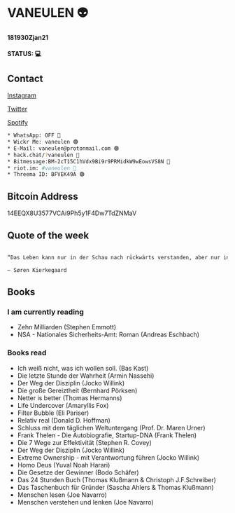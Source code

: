 # VANEULEN 👽

#### 181930Zjan21

#### STATUS: 💻

## Contact

[Instagram](https://www.instagram.com/vaneulen/)

[Twitter](http://twitter.com/vaneulen)

[Spotify](https://open.spotify.com/user/manuel.knoedlseder?si=IM8XHFfDQfK_hAhKhzOFsg)


```bash
* WhatsApp: OFF 🔴
* Wickr Me: vaneulen 🟢
* E-Mail: vaneulen@protonmail.com 🟢
* hack.chat/?vaneulen 🔴
* Bitmessage:BM-2cT15C1hVdx9Bi9r9PRMidkW9wEowsVS8N 🔴
* riot.im: #vaneulen 🔴
* Threema ID: BFVEK49A 🟢
```

## Bitcoin Address

14EEQX8U3577VCAi9Ph5y1F4Dw7TdZNMaV

## Quote of the week

```bash

“Das Leben kann nur in der Schau nach rückwärts verstanden, aber nur in der Schau nach vorwärts gelebt werden.”

― Søren Kierkegaard

```

## Books

### I am currently reading

- Zehn Milliarden (Stephen Emmott)
- NSA - Nationales Sicherheits-Amt: Roman (Andreas Eschbach)

### Books read

- Ich weiß nicht, was ich wollen soll. (Bas Kast)
- Die letzte Stunde der Wahrheit (Armin Nassehi)
- Der Weg der Disziplin (Jocko Willink)
- Die große Gereiztheit (Bernhard Pörksen)
- Netter is better (Thomas Hermanns)
- Life Undercover (Amaryllis Fox)
- Filter Bubble (Eli Pariser)
- Relativ real (Donald D. Hoffman)
- Schluss mit dem täglichen Weltuntergang (Prof. Dr. Maren Urner)
- Frank Thelen - Die Autobiografie, Startup-DNA (Frank Thelen)
- Die 7 Wege zur Effektivität (Stephen R. Covey)
- Der Weg der Disziplin (Jocko Willink)
- Extreme Ownership - mit Verantwortung führen (Jocko Willink)
- Homo Deus (Yuval Noah Harari)
- Die Gesetze der Gewinner (Bodo Schäfer)
- Das 24 Stunden Buch (Thomas Klußmann & Christoph J.F.Schreiber)
- Das Taschenbuch für Gründer (Sascha Ahlers & Thomas Klußmann)
- Menschen lesen (Joe Navarro)
- Menschen verstehen und lenken (Joe Navarro)

